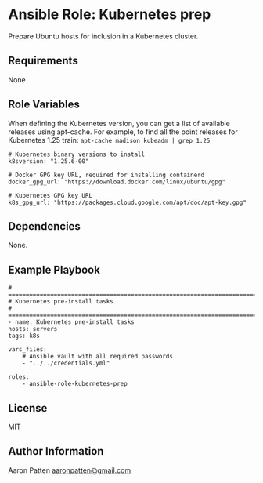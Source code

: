 Ansible Role: Kubernetes prep
=========

Prepare Ubuntu hosts for inclusion in a Kubernetes cluster.

Requirements
------------

None

Role Variables
--------------

When defining the Kubernetes version, you can get a list of available releases using apt-cache. For example,
to find all the point releases for Kubernetes 1.25 train: `apt-cache madison kubeadm | grep 1.25`

    # Kubernetes binary versions to install
    k8sversion: "1.25.6-00"

    # Docker GPG key URL, required for installing containerd
    docker_gpg_url: "https://download.docker.com/linux/ubuntu/gpg"

    # Kubernetes GPG key URL
    k8s_gpg_url: "https://packages.cloud.google.com/apt/doc/apt-key.gpg"

Dependencies
------------

None.

Example Playbook
----------------

    # ===========================================================================
    # Kubernetes pre-install tasks
    # ===========================================================================
    - name: Kubernetes pre-install tasks
    hosts: servers
    tags: k8s

    vars_files:
        # Ansible vault with all required passwords
        - "../../credentials.yml"

    roles:
        - ansible-role-kubernetes-prep

License
-------

MIT

Author Information
------------------

Aaron Patten
aaronpatten@gmail.com
